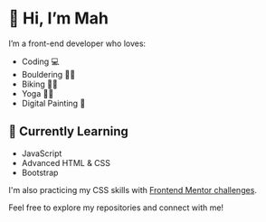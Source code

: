 # 👋 Hi, I’m Mah

I’m a front-end developer who loves:
- Coding 💻
- Bouldering 🧗‍♂️
- Biking 🚴‍♂️
- Yoga 🧘‍♀️
- Digital Painting 🎨

## 🚀 Currently Learning
- JavaScript
- Advanced HTML & CSS
- Bootstrap

I'm also practicing my CSS skills with [Frontend Mentor challenges](https://www.frontendmentor.io/).

Feel free to explore my repositories and connect with me!
